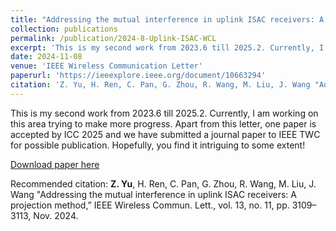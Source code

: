 ```yaml
---
title: "Addressing the mutual interference in uplink ISAC receivers: A projection method"
collection: publications
permalink: /publication/2024-8-Uplink-ISAC-WCL
excerpt: 'This is my second work from 2023.6 till 2025.2. Currently, I am working on this area trying to make more progress. Apart from this letter, one paper is accepted by ICC 2025 and we have submitted a journal paper to IEEE TWC for possible publication.  Hopefully, you find it intriguing to some extent! '
date: 2024-11-08
venue: 'IEEE Wireless Communication Letter'
paperurl: 'https://ieeexplore.ieee.org/document/10663294'
citation: 'Z. Yu, H. Ren, C. Pan, G. Zhou, R. Wang, M. Liu, J. Wang "Addressing the mutual interference in uplink ISAC receivers: A projection method,” IEEE Wireless Commun. Lett., vol. 13, no. 11, pp. 3109–3113, Nov. 2024.'
---
```

This is my second work from 2023.6 till 2025.2. Currently, I am working on this area trying to make more progress. Apart from this letter, one paper is accepted by ICC 2025 and we have submitted a journal paper to IEEE TWC for possible publication.  Hopefully, you find it intriguing to some extent! 

[Download paper here](http://Ryan-yzy.github.io/files/Uplink_ISAC_WCL.pdf)
<!-- [Download paper here](http://academicpages.github.io/files/Uplink_ISAC_WCL.pdf) -->

Recommended citation: **Z. Yu**, H. Ren, C. Pan, G. Zhou, R. Wang, M. Liu, J. Wang "Addressing the mutual interference in uplink ISAC receivers: A projection method,” IEEE Wireless Commun. Lett., vol. 13, no. 11, pp. 3109–3113, Nov. 2024.